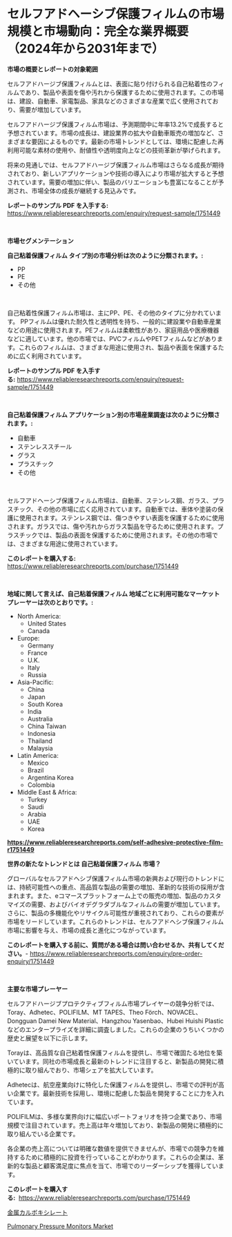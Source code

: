 <p><h1>セルフアドヘーシブ保護フィルムの市場規模と市場動向：完全な業界概要（2024年から2031年まで）</h1></p><p><strong>市場の概要とレポートの対象範囲</strong></p>
<p><p>セルフアドハージブ保護フィルムとは、表面に貼り付けられる自己粘着性のフィルムであり、製品や表面を傷や汚れから保護するために使用されます。この市場は、建設、自動車、家電製品、家具などのさまざまな産業で広く使用されており、需要が増加しています。</p><p>セルフアドハージブ保護フィルム市場は、予測期間中に年率13.2%で成長すると予想されています。市場の成長は、建設業界の拡大や自動車販売の増加など、さまざまな要因によるものです。最新の市場トレンドとしては、環境に配慮した再利用可能な素材の使用や、耐値性や透明度向上などの技術革新が挙げられます。</p><p>将来の見通しでは、セルフアドハージブ保護フィルム市場はさらなる成長が期待されており、新しいアプリケーションや技術の導入により市場が拡大すると予想されています。需要の増加に伴い、製品のバリエーションも豊富になることが予測され、市場全体の成長が継続する見込みです。</p></p>
<p><strong>レポートのサンプル PDF を入手する:</strong> <a href="https://www.reliableresearchreports.com/enquiry/request-sample/1751449">https://www.reliableresearchreports.com/enquiry/request-sample/1751449</a></p>
<p>&nbsp;</p>
<p><strong>市場セグメンテーション</strong></p>
<p><strong>自己粘着保護フィルム タイプ別の市場分析は次のように分類されます。:</strong></p>
<p><ul><li>PP</li><li>PE</li><li>その他</li></ul></p>
<p>&nbsp;</p>
<p><p>自己粘着性保護フィルム市場は、主にPP、PE、その他のタイプに分かれています。 PPフィルムは優れた耐久性と透明性を持ち、一般的に建設業や自動車産業などの用途に使用されます。PEフィルムは柔軟性があり、家庭用品や医療機器などに適しています。他の市場では、PVCフィルムやPETフィルムなどがあります。これらのフィルムは、さまざまな用途に使用され、製品や表面を保護するために広く利用されています。</p></p>
<p><strong>レポートのサンプル PDF を入手する:</strong>&nbsp;<a href="https://www.reliableresearchreports.com/enquiry/request-sample/1751449">https://www.reliableresearchreports.com/enquiry/request-sample/1751449</a></p>
<p>&nbsp;</p>
<p><strong> 自己粘着保護フィルム アプリケーション別の市場産業調査は次のように分類されます。:</strong></p>
<p><ul><li>自動車</li><li>ステンレススチール</li><li>グラス</li><li>プラスチック</li><li>その他</li></ul></p>
<p>&nbsp;</p>
<p><p>セルフアドヘーシブ保護フィルム市場は、自動車、ステンレス鋼、ガラス、プラスチック、その他の市場に広く応用されています。自動車では、車体や塗装の保護に使用されます。ステンレス鋼では、傷つきやすい表面を保護するために使用されます。ガラスでは、傷や汚れからガラス製品を守るために使用されます。プラスチックでは、製品の表面を保護するために使用されます。その他の市場では、さまざまな用途に使用されています。</p></p>
<p><strong>このレポートを購入する:</strong>&nbsp; <a href="https://www.reliableresearchreports.com/purchase/1751449">https://www.reliableresearchreports.com/purchase/1751449</a></p>
<p>&nbsp;</p>
<p><strong>地域に関して言えば、自己粘着保護フィルム 地域ごとに利用可能なマーケットプレーヤーは次のとおりです。:</strong></p>
<p><ul>
    <li>
        North America:
        <ul>
            <li>United States</li>
            <li>Canada</li>
        </ul>
    </li>
    <li>
        Europe:
        <ul>
            <li>Germany</li>
            <li>France</li>
            <li>U.K.</li>
            <li>Italy</li>
            <li>Russia</li>
        </ul>
    </li>
    <li>
        Asia-Pacific:
        <ul>
            <li>China</li>
            <li>Japan</li>
            <li>South Korea</li>
            <li>India</li>
            <li>Australia</li>
            <li>China Taiwan</li>
            <li>Indonesia</li>
            <li>Thailand</li>
            <li>Malaysia</li>
        </ul>
    </li>
    <li>
        Latin America:
        <ul>
            <li>Mexico</li>
            <li>Brazil</li>
            <li>Argentina Korea</li>
            <li>Colombia</li>
        </ul>
    </li>
    <li>
        Middle East & Africa:
        <ul>
            <li>Turkey</li>
            <li>Saudi</li>
            <li>Arabia</li>
            <li>UAE</li>
            <li>Korea</li>
        </ul>
    </li>
    </ul></p>
<p><strong><a href="https://www.reliableresearchreports.com/self-adhesive-protective-film-r1751449">https://www.reliableresearchreports.com/self-adhesive-protective-film-r1751449</a></strong>&nbsp;</p>
<p><strong>世界の新たなトレンドとは 自己粘着保護フィルム 市場？</strong></p>
<p><p>グローバルなセルフアドヘシブ保護フィルム市場の新興および現行のトレンドには、持続可能性への重点、高品質な製品の需要の増加、革新的な技術の採用が含まれます。また、eコマースプラットフォーム上での販売の増加、製品のカスタマイズの需要、およびバイオデグラダブルなフィルムの需要が増加しています。さらに、製品の多機能化やリサイクル可能性が重視されており、これらの要素が市場をリードしています。これらのトレンドは、セルフアドヘシブ保護フィルム市場に影響を与え、市場の成長と進化につながっています。</p></p>
<p><strong>このレポートを購入する前に、質問がある場合は問い合わせるか、共有してください。</strong>- <a href="https://www.reliableresearchreports.com/enquiry/pre-order-enquiry/1751449">https://www.reliableresearchreports.com/enquiry/pre-order-enquiry/1751449</a></p>
<p>&nbsp;</p>
<p><strong>主要な市場プレーヤー</strong></p>
<p><p>セルフアドハージブプロテクティブフィルム市場プレイヤーの競争分析では、Toray、Adhetec、POLIFILM、MT TAPES、Theo Förch、NOVACEL、Dongguan Damei New Material、Hangzhou Yasenbao、Hubei Huishi Plasticなどのエンタープライズを詳細に調査しました。これらの企業のうちいくつかの歴史と展望を以下に示します。</p><p>Torayは、高品質な自己粘着性保護フィルムを提供し、市場で確固たる地位を築いています。同社の市場成長と最新のトレンドに注目すると、新製品の開発に積極的に取り組んでおり、市場シェアを拡大しています。</p><p>Adhetecは、航空産業向けに特化した保護フィルムを提供し、市場での評判が高い企業です。最新技術を採用し、環境に配慮した製品を開発することに力を入れています。</p><p>POLIFILMは、多様な業界向けに幅広いポートフォリオを持つ企業であり、市場規模で注目されています。売上高は年々増加しており、新製品の開発に積極的に取り組んでいる企業です。</p><p>各企業の売上高については明確な数値を提供できませんが、市場での競争力を維持するために積極的に投資を行っていることがわかります。これらの企業は、革新的な製品と顧客満足度に焦点を当て、市場でのリーダーシップを獲得しています。</p></p>
<p><strong>このレポートを購入する:</strong>&nbsp;&nbsp;<a href="https://www.reliableresearchreports.com/purchase/1751449">https://www.reliableresearchreports.com/purchase/1751449</a></p>
<p><p><a href="https://github.com/Sophiaard2003/Market-Research-Report-List-1/blob/main/466287623305.md">金属カルボキシレート</a></p><p><a href="https://github.com/brenzgnarento/Market-Research-Report-List-2/blob/main/pulmonary-pressure-monitors-market.md">Pulmonary Pressure Monitors Market</a></p></p>